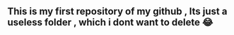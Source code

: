 <h2>This is my first repository of my github , Its just a useless folder , which i dont want to delete 😂</h2>
